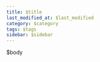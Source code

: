 ```yaml
---
title: $title
last_modified_at: $last_modified
category: $category
tags: $tags
sidebar: $sidebar
---
```


$body